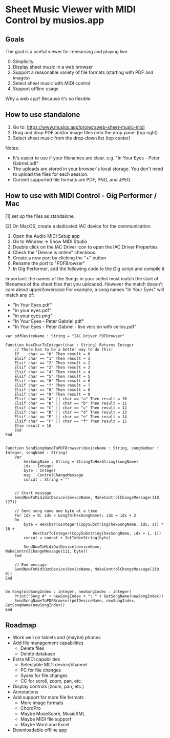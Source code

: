 # Sheet Music Viewer with MIDI Control by musios.app

## Goals

The goal is a useful viewer for rehearsing and playing live.

0. Simplicity
1. Display sheet music in a web browser
2. Support a reasonable variety of file formats (starting with PDF and images)
3. Select sheet music with MIDI control
4. Support offline usage

Why a web app? Because it's so flexible.

## How to use standalone

1. Go to: https://www.musios.app/project/web-sheet-music-midi
2. Drag and drop PDF and/or image files onto the drop panel (top right)
3. Select sheet music from the drop-down list (top center)

Notes:

* It's easier to use if your filenames are clear. e.g. "In Your Eyes - Peter Gabriel.pdf"
* The uploads are stored in your browser's local storage. You don't need to upload the files for each session.
* Current supported file formats are PDF, PNG, and JPEG.

## How to use with MIDI Control - Gig Performer / Mac

[1] set up the files as standalone.

[2] On MacOS, create a dedicated IAC device for the communication.

1. Open the Audio MIDI Setup app
2. Go to Window -> Show MIDI Studio
3. Double click on the IAC Driver icon to open the IAC Driver Properties
4. Check the "Device is online" checkbox.
5. Create a new port by clicking the "+" button
6. Rename the port to "PDFBrowser"
7. In Gig Performer, add the following code to the Gig script and compile it

Important: the names of the Songs in your setlist must match the start of filenames of the sheet files that you uploaded.  However the match doesn't care about upper/lowercase For example, a song names "In Your Eyes" will match any of:

* "In Your Eyes.pdf"
* "in your eyes.pdf"
* "in your eyes.png"
* "In Your Eyes - Peter Gabriel.pdf"
* "In Your Eyes - Peter Gabriel - live version with cellos.pdf"

```gpscript
var pdfDeviceName : String = "IAC Driver PDFBrowser"

Function HexCharToInteger(char : String) Returns Integer
    // There has to be a better way to do this!
    If    char == "0" Then result = 0
    Elsif char == "1" Then result = 1
    Elsif char == "2" Then result = 2
    Elsif char == "3" Then result = 3
    Elsif char == "4" Then result = 4
    Elsif char == "5" Then result = 5
    Elsif char == "6" Then result = 6
    Elsif char == "7" Then result = 7
    Elsif char == "8" Then result = 8
    Elsif char == "9" Then result = 9
    Elsif char == "A" || char == "a" Then result = 10
    Elsif char == "B" || char == "b" Then result = 11
    Elsif char == "C" || char == "c" Then result = 12
    Elsif char == "D" || char == "d" Then result = 13
    Elsif char == "E" || char == "e" Then result = 14
    Elsif char == "F" || char == "f" Then result = 15
    Else result = 16
    End
End


Function SendSongNameToPDFBrowser(deviceName : String, songNumber : Integer, songName : String)
    Var
        hexSongName : String = StringToHexString(songName)
        idx : Integer
        byte : Integer
        msg : ControlChangeMessage 
        concat : String = ""


    // Start message
    SendNowToMidiOutDevice(deviceName, MakeControlChangeMessage(110, 127))

    // Send song name one byte at a time
    For idx = 0; idx < Length(hexSongName); idx = idx + 2
    Do
        byte = HexCharToInteger(CopySubstring(hexSongName, idx, 1)) * 16 + 
            HexCharToInteger(CopySubstring(hexSongName, idx + 1, 1))
        concat = concat + IntToHexString(byte)

        SendNowToMidiOutDevice(deviceName, MakeControlChangeMessage(111, byte))
    End

    // End message
    SendNowToMidiOutDevice(deviceName, MakeControlChangeMessage(110, 0))
End


On Song(oldSongIndex : integer, newSongIndex : integer)
    Print("Song #" + newSongIndex + ": " + GetSongName(newSongIndex))
    SendSongNameToPDFBrowser(pdfDeviceName, newSongIndex, GetSongName(newSongIndex))
End
```


## Roadmap

* Work well on tablets and (maybe) phones
* Add file management capabilities
  * Delete files
  * Delete database
* Extra MIDI capabilities
  * Selectable MIDI device/channel
  * PC for file changes
  * Sysex for file changes
  * CC for scroll, zoom, pan, etc.
* Display controls (zoom, pan, etc.)
* Annotations
* Add support for more file formats
  * More image formats
  * ChordPro
  * Maybe MuseScore, MusicXML
  * Maybe MIDI file support
  * Maybe Word and Excel
* Downloadable offline app

